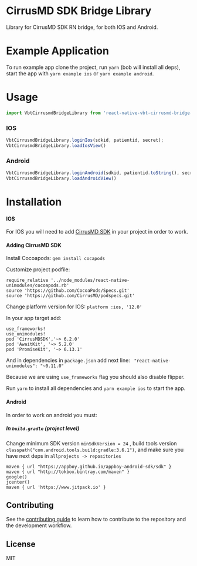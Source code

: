 # CirrusMD SDK Bridge Library

Library for CirrusMD SDK RN bridge, for both IOS and Android.

# Example Application
 To run example app clone the project, run `yarn` (bob will install all deps), start the app with `yarn example ios` or `yarn example android`.
 
 # Usage
 ```js
 import VbtCirrusmdBridgeLibrary from 'react-native-vbt-cirrusmd-bridge-library'; //import Library
 ```
 ### IOS
```js
VbtCirrusmdBridgeLibrary.loginIos(sdkid, patientid, secret);
VbtCirrusmdBridgeLibrary.loadIosView()
```
### Android
```js
VbtCirrusmdBridgeLibrary.loginAndroid(sdkid, patientid.toString(), secret);
VbtCirrusmdBridgeLibrary.loadAndroidView()
``` 
 
# Installation
#### IOS
For IOS you will need to add [CirrusMD SDK](https://github.com/CirrusMD/CirrusMD-iOS-SDK-Example) in your project in order to work.
#### Adding CirrusMD SDK
Install Cocoapods:
```gem install cocapods```

Customize project podfile:
```
require_relative '../node_modules/react-native-unimodules/cocoapods.rb'
source 'https://github.com/CocoaPods/Specs.git'
source 'https://github.com/CirrusMD/podspecs.git'
```
Change platform version for IOS:
```platform :ios, '12.0'```

In your app target add:
```
use_frameworks!
use_unimodules!
pod 'CirrusMDSDK','~> 6.2.0'
pod 'AwaitKit', '~> 5.2.0'
pod 'PromiseKit', '~> 6.13.1'
```
And in dependencies in `package.json` add next line: ``` "react-native-unimodules": "~0.11.0"```

Because we are using ```use_frameworks``` flag you should also disable flipper.

Run `yarn` to install all dependencies and `yarn example ios` to start the app.

#### Android
In order to work on android you must:

##### In `build.gradle` (project level)
Change minimum SDK version `minSdkVersion = 24` ,
build tools version `classpath("com.android.tools.build:gradle:3.6.1")`,
and make sure you have next deps in `allprojects -> repositories`
```
maven { url "https://appboy.github.io/appboy-android-sdk/sdk" }
maven { url "http://tokbox.bintray.com/maven" }
google()
jcenter()
maven { url 'https://www.jitpack.io' }
```


## Contributing

See the [contributing guide](CONTRIBUTING.md) to learn how to contribute to the repository and the development workflow.

## License

MIT
